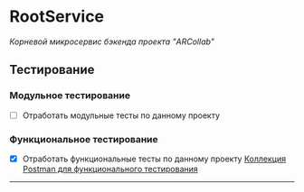 # RootService
*Корневой микросервис бэкенда проекта "ARCollab"*



## Тестирование 
### Модульное тестирование 
- [ ] Отработать модульные тесты по данному проекту

### Функциональное тестирование
- [x] Отработать  функциональные тесты по данному проекту
[Коллекция Postman для функционального тестирования](https://documenter.getpostman.com/view/3877009/TVCjy6rc)
---
